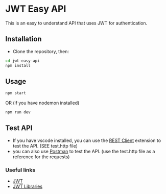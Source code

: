 # JWT Easy API

This is an easy to understand API that uses JWT for authentication.

## Installation

- Clone the repository, then:

```bash
cd jwt-easy-api
npm install
```

## Usage

```bash
npm start
```

OR (if you have nodemon installed)

```bash
npm run dev
```

## Test API

- If you have vscode installed, you can use the [REST Client](https://marketplace.visualstudio.com/items?itemName=humao.rest-client) extension to test the API. (SEE test.http file)
- you can also use [Postman](https://www.postman.com/) to test the API. (use the test.http file as a reference for the requests)

### Useful links

- [JWT](https://jwt.io/)
- [JWT Libraries](https://jwt.io/libraries)
